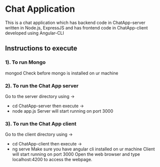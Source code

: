 # Chat Application

This is a chat application which has backend code in ChatApp-server written in Node.js, ExpressJS and has frontend code in ChatApp-client developed using Angular-CLI

## Instructions to execute

### 1). To run Mongo
mongod
Check before mongo is installed on ur machine

### 2). To run the Chat App server
Go to the server directory using ->
* cd ChatApp-server
then execute ->
* node app.js 
Server will start running on port 3000

### 3). To run the Chat App client
Go to the client directory using ->
* cd ChatApp-client
then execute ->
* ng serve
Make sure you have angular cli installed on ur machine
Client will start running on port 3000
Open the web browser and type localhost:4200 to access the webpage.

